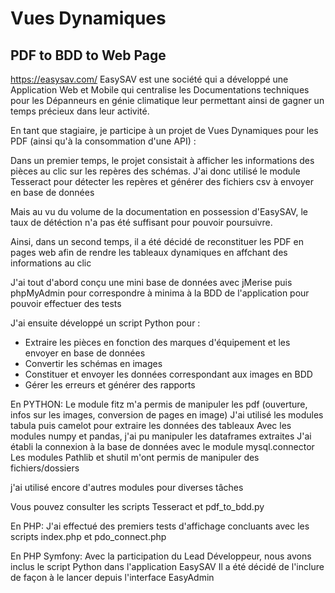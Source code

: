 # Vues Dynamiques
## PDF to BDD to Web Page

https://easysav.com/
EasySAV est une société qui a développé une Application Web et Mobile
qui centralise les Documentations techniques pour les Dépanneurs en génie climatique 
leur permettant ainsi de gagner un temps précieux dans leur activité. 

En tant que stagiaire, je participe à un projet de Vues Dynamiques pour les PDF
(ainsi qu'à la consommation d'une API) :

Dans un premier temps, le projet consistait à afficher les informations des pièces
au clic sur les repères des schémas. J'ai donc utilisé le module Tesseract 
pour détecter les repères et générer des fichiers csv à envoyer en base de données

Mais au vu du volume de la documentation en possession d'EasySAV,
le taux de détéction n'a pas été suffisant pour pouvoir poursuivre.

Ainsi, dans un second temps, il a été décidé de reconstituer les PDF en pages web 
afin de rendre les tableaux dynamiques en affchant des informations au clic 

J'ai tout d'abord conçu une mini base de données avec jMerise puis phpMyAdmin
pour correspondre à minima à la BDD de l'application
pour pouvoir effectuer des tests

J'ai ensuite développé un script Python pour :
- Extraire les pièces en fonction des marques d'équipement et les envoyer en base de données
- Convertir les schémas en images
- Constituer et envoyer les données correspondant aux images en BDD
- Gérer les erreurs et générer des rapports

En PYTHON:
Le module fitz m'a permis de manipuler les pdf (ouverture, infos sur les images, conversion de pages en image)
J'ai utilisé les modules tabula puis camelot pour extraire les données des tableaux
Avec les modules numpy et pandas, j'ai pu manipuler les dataframes extraites
J'ai établi la connexion à la base de données avec le module mysql.connector
Les modules Pathlib et shutil m'ont permis de manipuler des fichiers/dossiers 

j'ai utilisé encore d'autres modules pour diverses tâches

Vous pouvez consulter les scripts Tesseract et pdf_to_bdd.py

En PHP:
J'ai effectué des premiers tests d'affichage concluants
avec les scripts index.php et pdo_connect.php

En PHP Symfony:
Avec la participation du Lead Développeur,
nous avons inclus le script Python dans l'application EasySAV
Il a été décidé de l'inclure de façon à le lancer depuis l'interface EasyAdmin






